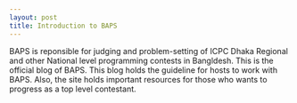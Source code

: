 ```yaml
---
layout: post
title: Introduction to BAPS
---
```


BAPS is reponsible for judging and problem-setting of ICPC Dhaka Regional and other National level programming contests in Bangldesh. This is the official blog of BAPS. This blog holds the guideline for hosts to work with BAPS. Also, the site holds important resources for those who wants to progress as a top level contestant. 

